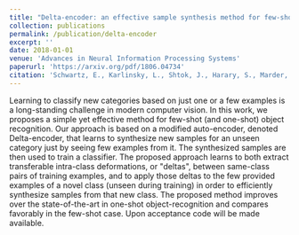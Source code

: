 ```yaml
---
title: "Delta-encoder: an effective sample synthesis method for few-shot object recognition"
collection: publications
permalink: /publication/delta-encoder
excerpt: ''
date: 2018-01-01
venue: 'Advances in Neural Information Processing Systems'
paperurl: 'https://arxiv.org/pdf/1806.04734'
citation: 'Schwartz, E., Karlinsky, L., Shtok, J., Harary, S., Marder, M., Kumar, A., ... & Bronstein, A. (2018). Delta-encoder: an effective sample synthesis method for few-shot object recognition. In Advances in Neural Information Processing Systems (pp. 2845-2855).'
---
```


Learning to classify new categories based on just one or a few examples is a long-standing challenge in modern computer vision. In this work, we proposes a simple yet effective method for few-shot (and one-shot) object recognition. Our approach is based on a modified auto-encoder, denoted Delta-encoder, that learns to synthesize new samples for an unseen category just by seeing few examples from it. The synthesized samples are then used to train a classifier. The proposed approach learns to both extract transferable intra-class deformations, or "deltas", between same-class pairs of training examples, and to apply those deltas to the few provided examples of a novel class (unseen during training) in order to efficiently synthesize samples from that new class. The proposed method improves over the state-of-the-art in one-shot object-recognition and compares favorably in the few-shot case. Upon acceptance code will be made available.
